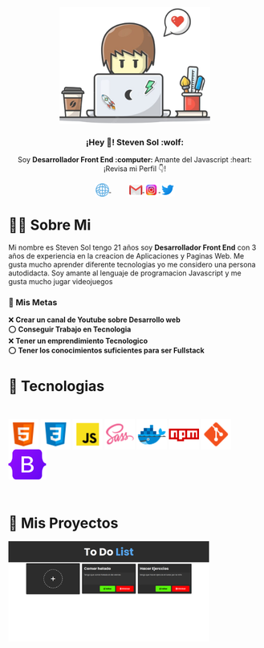 <p align = "center" width="200px">
  <img src = "https://github.com/steven55sol/steven55sol/blob/main/logo-person.png" width="300px" />  
  <h3 align="center"> ¡Hey 👋! Steven Sol :wolf:</h3>
</p>

 <p align="center">Soy <strong>Desarrollador Front End :computer: </strong> Amante del Javascript :heart: <br />¡Revisa mi Perfil 👇!</p>

<p align="center">
   <a href="https://youtube.com/midudev" target="blank" style='margin-right:35px'>
    <img align="center" src="https://github.com/steven55sol/steven55sol/blob/main/web.png" alt="mi web icon" height="28px" width="28px"/>
  </a>
  <a href="https://instagram.com/midu.dev" target="blank">
    <img align="center" src="https://github.com/steven55sol/steven55sol/blob/main/gmail.png" alt="Mi gmail icon" height="28px" width="28px" />
  </a>
  <a href="https://twitter.com/midudev" target="blank">
    <img align="center" src="https://github.com/steven55sol/steven55sol/blob/main/instagram.png" alt="Mi Instagram icon" height="28px" width="28px" />
  </a>
  <a href="https://twitter.com/midudev" target="blank">
    <img align="center" src="https://github.com/steven55sol/steven55sol/blob/main/twitter.png" alt="Mi Twitter icon" height="28px" width="28px" />
  </a>
</p>



# :man_technologist: Sobre Mi

<p>
Mi nombre es Steven Sol tengo 21 años soy <strong>Desarrollador Front End</strong> con 3 años de experiencia en la creacion de Aplicaciones y Paginas Web.
Me gusta mucho aprender diferente tecnologias yo me considero una persona autodidacta. Soy amante al lenguaje de programacion Javascript y me gusta mucho jugar videojuegos

</p>


### :checkered_flag: Mis Metas

:x: <strong>Crear un canal de Youtube sobre Desarrollo web</strong> \
:o: <strong>Conseguir Trabajo en Tecnologia </strong> \
:x: <strong>Tener un emprendimiento Tecnologico</strong> \
:o: <strong>Tener los conocimientos suficientes para ser Fullstack</strong>

# :pill: Tecnologias 

</br>

<p>
    <img align="center" src="https://github.com/steven55sol/steven55sol/blob/main/html.png" alt="Html icon" height="60px" width="60px"/>
    <img align="center" src="https://github.com/steven55sol/steven55sol/blob/main/css3.png" alt="CSS icon" height="60px" width="60px" />
    <img align="center" src="https://github.com/steven55sol/steven55sol/blob/main/javascript.png" alt=" JS icon" height="60px" width="60px" />
    <img align="center" src="https://github.com/steven55sol/steven55sol/blob/main/sass.png" alt="Sass icon" height="60px" width="60px" />
    <img align="center" src="https://github.com/steven55sol/steven55sol/blob/main/docker.png" alt="Docker icon" height="60px" width="60px"/>
    <img align="center" src="https://github.com/steven55sol/steven55sol/blob/main/npm.png" alt="Npm icon" height="60px" width="60px" />
    <img align="center" src="https://github.com/steven55sol/steven55sol/blob/main/git.png" alt=" Git icon" height="60px" width="60px" />
    <img align="center" src="https://github.com/steven55sol/steven55sol/blob/main/bootstrap.png" alt="Bootstrap icon" height="60px" width="75px" />
</p> 

</br>

# :briefcase: Mis Proyectos

<p width="400px">
  
  <a href="https://to-do-list-q92hcxl54-steven55sol.vercel.app/"  target="_blank">
    <img src="https://github.com/steven55sol/steven55sol/blob/main/img-project/proyecto1.png" width="400px" height="200px">
  </a> 

</p>
